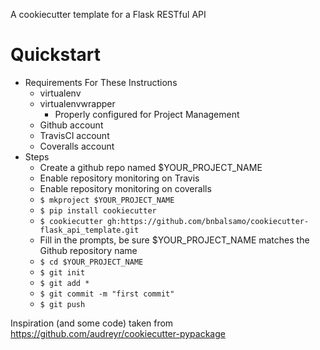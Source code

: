 A cookiecutter template for a Flask RESTful API

# Quickstart

- Requirements For These Instructions
    - virtualenv
    - virtualenvwrapper
        - Properly configured for Project Management
    - Github account
    - TravisCI account
    - Coveralls account
- Steps
    - Create a github repo named $YOUR_PROJECT_NAME
    - Enable repository monitoring on Travis
    - Enable repository monitoring on coveralls
    - ```$ mkproject $YOUR_PROJECT_NAME```
    - ```$ pip install cookiecutter```
    - ```$ cookiecutter gh:https://github.com/bnbalsamo/cookiecutter-flask_api_template.git```
    - Fill in the prompts, be sure $YOUR_PROJECT_NAME matches the Github repository name
    - ```$ cd $YOUR_PROJECT_NAME```
    - ```$ git init```
    - ```$ git add *```
    - ```$ git commit -m "first commit"```
    - ```$ git push```

Inspiration (and some code) taken from https://github.com/audreyr/cookiecutter-pypackage
